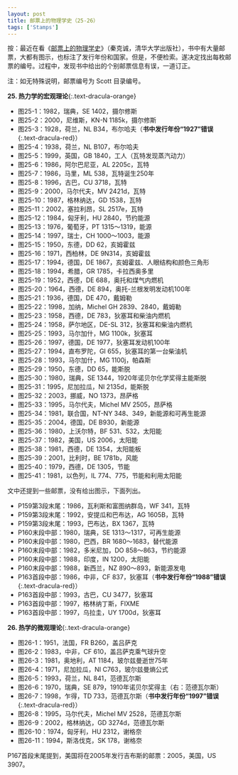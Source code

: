 ```yaml
---
layout: post
title: 邮票上的物理学史（25-26）
tags: ['Stamps']
---
```


按：最近在看《[邮票上的物理学史](https://book.douban.com/subject/1391033/)》（秦克诚，清华大学出版社），书中有大量邮票，大都有图示，也标注了发行年份和国家。但是，不便检索。遂决定找出每枚邮票的编号。过程中，发现书中给出的个别邮票信息有误，一道订正。

注：如无特殊说明，邮票编号为 Scott 目录编号。

**25. 热力学的宏观理论**{:.text-dracula-orange}

- 图25-1：1982，瑞典，SE 1402，摄尔修斯
- 图25-2：2000，尼维斯，KN-N 1185k，摄尔修斯
- 图25-3：1928，荷兰，NL B34，布尔哈夫（**书中发行年份“1927”错误**{:.text-dracula-red}）
- 图25-4：1938，荷兰，NL B107，布尔哈夫
- 图25-5：1999，英国，GB 1840，工人（瓦特发现蒸汽动力）
- 图25-6：1986，阿尔巴尼亚，AL 2205c，瓦特
- 图25-7：1986，马里，ML 538，瓦特诞生250年
- 图25-8：1996，古巴，CU 3718，瓦特
- 图25-9：2000，马尔代夫，MV 2421d，瓦特
- 图25-10：1987，格林纳达，GD 1538，瓦特
- 图25-11：2002，塞拉利昂，SL 2517e，瓦特
- 图25-12：1984，匈牙利，HU 2840，节约能源
- 图25-13：1976，葡萄牙，PT 1315～1319，能源
- 图25-14：1997，瑞士，CH 1000～1003，能源
- 图25-15：1950，东德，DD 62，亥姆霍兹
- 图25-16：1971，西柏林，DE 9N314，亥姆霍兹
- 图25-17：1994，德国，DE 1867，亥姆霍兹、人眼结构和颜色三角形
- 图25-18：1994，希腊，GR 1785，卡拉西奥多里
- 图25-19：1952，西德，DE 688，奥托和煤气内燃机
- 图25-20：1964，西德，DE 894，奥托-兰根发明发动机100年
- 图25-21：1936，德国，DE 470，戴姆勒
- 图25-22：1998，加纳，Michel GH 2839、2840，戴姆勒
- 图25-23：1958，西德，DE 783，狄塞耳和柴油内燃机
- 图25-24：1958，萨尔地区，DE-SL 312，狄塞耳和柴油内燃机
- 图25-25：1993，马尔加什，MG 1100k，狄塞耳
- 图25-26：1997，德国，DE 1977，狄塞耳发动机100年
- 图25-27：1994，直布罗陀，GI 655，狄塞耳的第一台柴油机
- 图25-28：1993，马尔加什，MG 1100j，帕森斯
- 图25-29：1950，东德，DD 65，能斯脱
- 图25-30：1980，瑞典，SE 1344，1920年诺贝尔化学奖得主能斯脱
- 图25-31：1995，尼加拉瓜，NI 2135d，能斯脱
- 图25-32：2003，挪威，NO 1373，昂萨格
- 图25-33：1995，马尔代夫，Michel MV 2505，昂萨格
- 图25-34：1981，联合国，NT-NY 348、349，新能源和可再生能源
- 图25-35：2004，德国，DE B930，新能源
- 图25-36：1980，上沃尔特，BF 531、532，太阳能
- 图25-37：1982，美国，US 2006，太阳能
- 图25-38：1981，西德，DE 1354，太阳能板
- 图25-39：2001，比利时，BE 1781b，风能
- 图25-40：1979，西德，DE 1305，节能
- 图25-41：1981，以色列，IL 774、775，节能和利用太阳能

文中还提到一些邮票，没有给出图示，下面列出。

- P159第3段末尾：1986，瓦利斯和富图纳群岛，WF 341，瓦特
- P159第3段末尾：1992，安提瓜和巴布达，AG 1605B，瓦特
- P159第3段末尾：1993，巴布达，BX 1367，瓦特
- P160末段中部：1980，瑞典，SE 1313～1317，可再生能源
- P160末段中部：1980，巴西，BR 1680～1683，替代能源
- P160末段中部：1982，多米尼加，DO 858～863，节约能源
- P160末段中部：1988，印度，IN 1200，太阳能
- P160末段中部：1988，新西兰，NZ 890～893，新能源发电
- P163首段中部：1986，中非，CF 837，狄塞耳（**书中发行年份“1988”错误**{:.text-dracula-red}）
- P163首段中部：1993，古巴，CU 3477，狄塞耳
- P163首段中部：1997，格林纳丁斯，FIXME
- P163首段中部：1997，乌拉圭，UY 1700d，狄塞耳

**26. 热学的微观理论**{:.text-dracula-orange}

- 图26-1：1951，法国，FR B260，盖吕萨克
- 图26-2：1983，中非，CF 610，盖吕萨克乘气球升空
- 图26-3：1981，奥地利，AT 1184，玻尔兹曼逝世75年
- 图26-4：1971，尼加拉瓜，NI C763，玻尔兹曼熵公式
- 图26-5：1993，荷兰，NL 841，范德瓦尔斯
- 图26-6：1970，瑞典，SE 879，1910年诺贝尔奖得主（右：范德瓦尔斯）
- 图26-7：1998，乍得，TD 733，范德瓦尔斯（**书中发行年份“1997”错误**{:.text-dracula-red}）
- 图26-8：1995，马尔代夫，Michel MV 2528，范德瓦尔斯
- 图26-9：2002，格林纳达，GD 3274d，范德瓦尔斯
- 图26-10：1974，匈牙利，HU 2312，谢格奈
- 图26-11：1994，斯洛伐克，SK 178，谢格奈

P167首段末尾提到，美国将在2005年发行吉布斯的邮票：2005，美国，US 3907。

